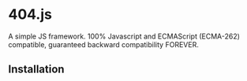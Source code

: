 404.js
======

A simple JS framework.
100% Javascript and ECMAScript (ECMA-262) compatible, guaranteed backward compatibility FOREVER.

Installation
------

